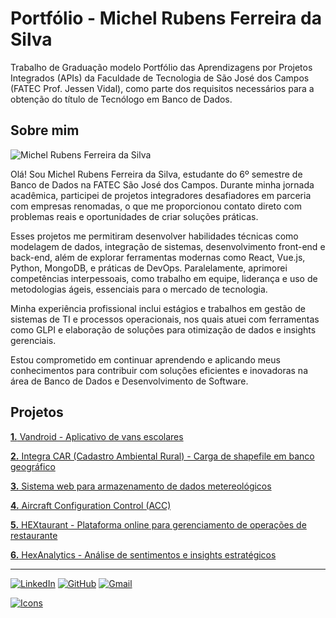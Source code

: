 # Portfólio - Michel Rubens Ferreira da Silva

Trabalho de Graduação modelo Portfólio das Aprendizagens por Projetos Integrados (APIs) da Faculdade de Tecnologia de São José dos Campos (FATEC Prof. Jessen Vidal), como parte dos requisitos necessários para a obtenção do título de Tecnólogo em Banco de Dados.

## Sobre mim

![Michel Rubens Ferreira da Silva](https://avatars.githubusercontent.com/u/61568495?v=4)

Olá! Sou Michel Rubens Ferreira da Silva, estudante do 6º semestre de Banco de Dados na FATEC São José dos Campos. Durante minha jornada acadêmica, participei de projetos integradores desafiadores em parceria com empresas renomadas, o que me proporcionou contato direto com problemas reais e oportunidades de criar soluções práticas.

Esses projetos me permitiram desenvolver habilidades técnicas como modelagem de dados, integração de sistemas, desenvolvimento front-end e back-end, além de explorar ferramentas modernas como React, Vue.js, Python, MongoDB, e práticas de DevOps. Paralelamente, aprimorei competências interpessoais, como trabalho em equipe, liderança e uso de metodologias ágeis, essenciais para o mercado de tecnologia.

Minha experiência profissional inclui estágios e trabalhos em gestão de sistemas de TI e processos operacionais, nos quais atuei com ferramentas como GLPI e elaboração de soluções para otimização de dados e insights gerenciais.

Estou comprometido em continuar aprendendo e aplicando meus conhecimentos para contribuir com soluções eficientes e inovadoras na área de Banco de Dados e Desenvolvimento de Software.

## Projetos

[**1.** Vandroid - Aplicativo de vans escolares](./assets/API1.md)

[**2.** Integra CAR (Cadastro Ambiental Rural) - Carga de shapefile em banco geográfico](./assets/API2.md)

[**3.** Sistema web para armazenamento de dados metereológicos](./assets/API3.md)

[**4.** Aircraft Configuration Control (ACC)](./assets/API4.md)

[**5.** HEXtaurant - Plataforma online para gerenciamento de operações de restaurante](./assets/API5.md)

[**6.** HexAnalytics - Análise de sentimentos e insights estratégicos](./assets/API6.md)

---

[![LinkedIn](https://skillicons.dev/icons?i=linkedin&perline=1)](https://linkedin.com/in/michelrubens)
[![GitHub](https://skillicons.dev/icons?i=github&perline=1)](https://github.com/michelrubens)
[![Gmail](https://skillicons.dev/icons?i=gmail&perline=1)](mailto:michelrube+fromgithub@gmail.com)

[![Icons](https://skillicons.dev/icons?i=js,ts,html,css,bootstrap,vue,react,pinia&perline=4)]()